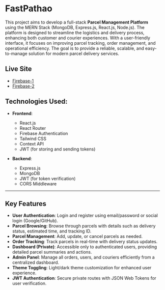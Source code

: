 # FastPathao

This project aims to develop a full-stack **Parcel Management Platform** using the MERN Stack (MongoDB, Express.js, React.js, Node.js). The platform is designed to streamline the logistics and delivery process, enhancing both customer and courier experiences. With a user-friendly interface, it focuses on improving parcel tracking, order management, and operational efficiency. The goal is to provide a reliable, scalable, and easy-to-manage solution for modern parcel delivery services.

## Live Site

- [Firebase-1](https://parceltracker-7e596.web.app/)
- [Firebase-2](https://parceltracker-7e596.firebaseapp.com/)

## Technologies Used:

- **Frontend**:

  - React.js
  - React Router
  - Firebase Authentication
  - Tailwind CSS
  - Context API
  - JWT (for storing and sending tokens)

- **Backend**:
  - Express.js
  - MongoDB
  - JWT (for token verification)
  - CORS Middleware

---

## Key Features

- **User Authentication**: Login and register using email/password or social login (Google/GitHub).
- **Parcel Browsing**: Browse through parcels with details such as delivery status, estimated time, and tracking ID.
- **Parcel Management**: Add, update, or cancel parcels as needed.
- **Order Tracking**: Track parcels in real-time with delivery status updates.
- **Dashboard (Private)**: Accessible only to authenticated users, providing detailed parcel summaries and actions.
- **Admin Panel**: Manage all orders, users, and couriers efficiently from a centralized dashboard.
- **Theme Toggling**: Light/dark theme customization for enhanced user experience.
- **JWT Authentication**: Secure private routes with JSON Web Tokens for user verification.
